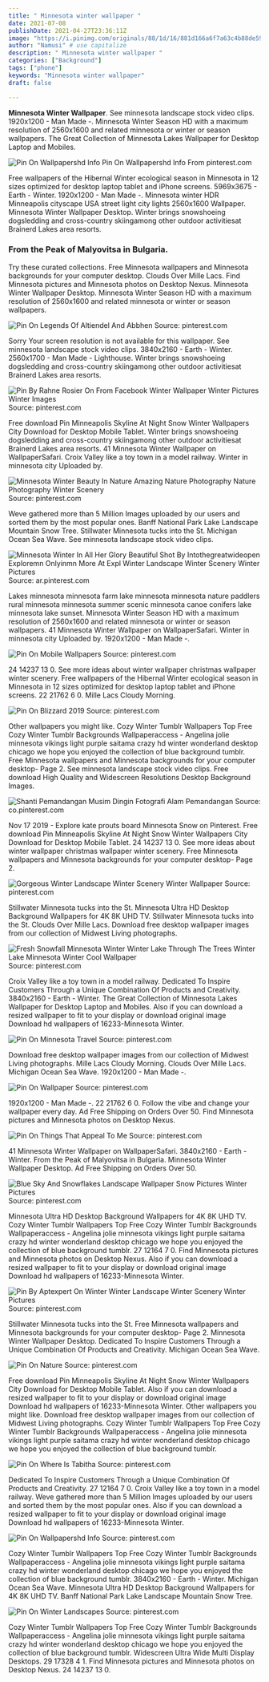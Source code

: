 ```yaml
---
title: " Minnesota winter wallpaper "
date: 2021-07-08
publishDate: 2021-04-27T23:36:11Z
image: "https://i.pinimg.com/originals/88/1d/16/881d166a6f7a63c4b88de5961d678cbe.jpg"
author: "Namusi" # use capitalize
description: " Minnesota winter wallpaper "
categories: ["Background"]
tags: ["phone"]
keywords: "Minnesota winter wallpaper"
draft: false

---
```



**Minnesota Winter Wallpaper**. See minnesota landscape stock video clips. 1920x1200 - Man Made -. Minnesota Winter Season HD with a maximum resolution of 2560x1600 and related minnesota or winter or season wallpapers. The Great Collection of Minnesota Lakes Wallpaper for Desktop Laptop and Mobiles.

![Pin On Wallpapershd Info](https://i.pinimg.com/originals/31/ae/c5/31aec533f4e78108e2768d3157c05b03.jpg "Pin On Wallpapershd Info")
Pin On Wallpapershd Info From pinterest.com


Free wallpapers of the Hibernal Winter ecological season in Minnesota in 12 sizes optimized for desktop laptop tablet and iPhone screens. 5969x3675 - Earth - Winter. 1920x1200 - Man Made -. Minnesota winter HDR Minneapolis cityscape USA street light city lights 2560x1600 Wallpaper. Minnesota Winter Wallpaper Desktop. Winter brings snowshoeing dogsledding and cross-country skiingamong other outdoor activitiesat Brainerd Lakes area resorts.

### From the Peak of Malyovitsa in Bulgaria.

Try these curated collections. Free Minnesota wallpapers and Minnesota backgrounds for your computer desktop. Clouds Over Mille Lacs. Find Minnesota pictures and Minnesota photos on Desktop Nexus. Minnesota Winter Wallpaper Desktop. Minnesota Winter Season HD with a maximum resolution of 2560x1600 and related minnesota or winter or season wallpapers.


![Pin On Legends Of Altiendel And Abbhen](https://i.pinimg.com/originals/89/a1/c4/89a1c44722172df34eeb770369ce6642.jpg "Pin On Legends Of Altiendel And Abbhen")
Source: pinterest.com

Sorry Your screen resolution is not available for this wallpaper. See minnesota landscape stock video clips. 3840x2160 - Earth - Winter. 2560x1700 - Man Made - Lighthouse. Winter brings snowshoeing dogsledding and cross-country skiingamong other outdoor activitiesat Brainerd Lakes area resorts.

![Pin By Rahne Rosier On From Facebook Winter Wallpaper Winter Pictures Winter Images](https://i.pinimg.com/originals/20/6d/e0/206de0c416e2be6545ed1745cd0b938b.jpg "Pin By Rahne Rosier On From Facebook Winter Wallpaper Winter Pictures Winter Images")
Source: pinterest.com

Free download Pin Minneapolis Skyline At Night Snow Winter Wallpapers City Download for Desktop Mobile Tablet. Winter brings snowshoeing dogsledding and cross-country skiingamong other outdoor activitiesat Brainerd Lakes area resorts. 41 Minnesota Winter Wallpaper on WallpaperSafari. Croix Valley like a toy town in a model railway. Winter in minnesota city Uploaded by.

![Minnesota Winter Beauty In Nature Amazing Nature Photography Nature Photography Winter Scenery](https://i.pinimg.com/originals/14/70/48/147048d2ad845a8e640e0f00914ccd35.jpg "Minnesota Winter Beauty In Nature Amazing Nature Photography Nature Photography Winter Scenery")
Source: pinterest.com

Weve gathered more than 5 Million Images uploaded by our users and sorted them by the most popular ones. Banff National Park Lake Landscape Mountain Snow Tree. Stillwater Minnesota tucks into the St. Michigan Ocean Sea Wave. See minnesota landscape stock video clips.

![Minnesota Winter In All Her Glory Beautiful Shot By Intothegreatwideopen Exploremn Onlyinmn More At Expl Winter Landscape Winter Scenery Winter Pictures](https://i.pinimg.com/originals/c0/cb/69/c0cb69ac449b28938b5306b3b549c406.jpg "Minnesota Winter In All Her Glory Beautiful Shot By Intothegreatwideopen Exploremn Onlyinmn More At Expl Winter Landscape Winter Scenery Winter Pictures")
Source: ar.pinterest.com

Lakes minnesota minnesota farm lake minnesota minnesota nature paddlers rural minnesota minnesota summer scenic minnesota canoe conifers lake minnesota lake sunset. Minnesota Winter Season HD with a maximum resolution of 2560x1600 and related minnesota or winter or season wallpapers. 41 Minnesota Winter Wallpaper on WallpaperSafari. Winter in minnesota city Uploaded by. 1920x1200 - Man Made -.

![Pin On Mobile Wallpapers](https://i.pinimg.com/originals/1d/92/99/1d929967d4a0e34a6389221d80d33e76.jpg "Pin On Mobile Wallpapers")
Source: pinterest.com

24 14237 13 0. See more ideas about winter wallpaper christmas wallpaper winter scenery. Free wallpapers of the Hibernal Winter ecological season in Minnesota in 12 sizes optimized for desktop laptop tablet and iPhone screens. 22 21762 6 0. Mille Lacs Cloudy Morning.

![Pin On Blizzard 2019](https://i.pinimg.com/originals/44/16/b3/4416b3e5f75141a51bbe507dd373dcb3.jpg "Pin On Blizzard 2019")
Source: pinterest.com

Other wallpapers you might like. Cozy Winter Tumblr Wallpapers Top Free Cozy Winter Tumblr Backgrounds Wallpaperaccess - Angelina jolie minnesota vikings light purple saitama crazy hd winter wonderland desktop chicago we hope you enjoyed the collection of blue background tumblr. Free Minnesota wallpapers and Minnesota backgrounds for your computer desktop- Page 2. See minnesota landscape stock video clips. Free download High Quality and Widescreen Resolutions Desktop Background Images.

![Shanti Pemandangan Musim Dingin Fotografi Alam Pemandangan](https://i.pinimg.com/originals/61/f2/4a/61f24a10d0444416d65aa7ec3baea322.jpg "Shanti Pemandangan Musim Dingin Fotografi Alam Pemandangan")
Source: co.pinterest.com

Nov 17 2019 - Explore kate prouts board Minnesota Snow on Pinterest. Free download Pin Minneapolis Skyline At Night Snow Winter Wallpapers City Download for Desktop Mobile Tablet. 24 14237 13 0. See more ideas about winter wallpaper christmas wallpaper winter scenery. Free Minnesota wallpapers and Minnesota backgrounds for your computer desktop- Page 2.

![Gorgeous Winter Landscape Winter Scenery Winter Wallpaper](https://i.pinimg.com/originals/36/3c/cd/363ccda16310ff1ae4be52df1d21afd6.jpg "Gorgeous Winter Landscape Winter Scenery Winter Wallpaper")
Source: pinterest.com

Stillwater Minnesota tucks into the St. Minnesota Ultra HD Desktop Background Wallpapers for 4K 8K UHD TV. Stillwater Minnesota tucks into the St. Clouds Over Mille Lacs. Download free desktop wallpaper images from our collection of Midwest Living photographs.

![Fresh Snowfall Minnesota Winter Winter Lake Through The Trees Winter Lake Minnesota Winter Cool Wallpaper](https://i.pinimg.com/originals/a5/5b/c3/a55bc383fbeb21c27417f86e63f7bf59.jpg "Fresh Snowfall Minnesota Winter Winter Lake Through The Trees Winter Lake Minnesota Winter Cool Wallpaper")
Source: pinterest.com

Croix Valley like a toy town in a model railway. Dedicated To Inspire Customers Through a Unique Combination Of Products and Creativity. 3840x2160 - Earth - Winter. The Great Collection of Minnesota Lakes Wallpaper for Desktop Laptop and Mobiles. Also if you can download a resized wallpaper to fit to your display or download original image Download hd wallpapers of 16233-Minnesota Winter.

![Pin On Minnesota Travel](https://i.pinimg.com/originals/98/87/3c/98873c2c6bc353330334dc176e5e7971.jpg "Pin On Minnesota Travel")
Source: pinterest.com

Download free desktop wallpaper images from our collection of Midwest Living photographs. Mille Lacs Cloudy Morning. Clouds Over Mille Lacs. Michigan Ocean Sea Wave. 1920x1200 - Man Made -.

![Pin On Wallpaper](https://i.pinimg.com/originals/54/61/25/546125dc6fcb2cd91db4c97a07e25bd6.jpg "Pin On Wallpaper")
Source: pinterest.com

1920x1200 - Man Made -. 22 21762 6 0. Follow the vibe and change your wallpaper every day. Ad Free Shipping on Orders Over 50. Find Minnesota pictures and Minnesota photos on Desktop Nexus.

![Pin On Things That Appeal To Me](https://i.pinimg.com/originals/45/c8/2d/45c82d0b736b8d00a2f62b816db22af7.jpg "Pin On Things That Appeal To Me")
Source: pinterest.com

41 Minnesota Winter Wallpaper on WallpaperSafari. 3840x2160 - Earth - Winter. From the Peak of Malyovitsa in Bulgaria. Minnesota Winter Wallpaper Desktop. Ad Free Shipping on Orders Over 50.

![Blue Sky And Snowflakes Landscape Wallpaper Snow Pictures Winter Pictures](https://i.pinimg.com/originals/ea/9f/1b/ea9f1be2abd1d8d0ff2b0f8e3995bf77.jpg "Blue Sky And Snowflakes Landscape Wallpaper Snow Pictures Winter Pictures")
Source: pinterest.com

Minnesota Ultra HD Desktop Background Wallpapers for 4K 8K UHD TV. Cozy Winter Tumblr Wallpapers Top Free Cozy Winter Tumblr Backgrounds Wallpaperaccess - Angelina jolie minnesota vikings light purple saitama crazy hd winter wonderland desktop chicago we hope you enjoyed the collection of blue background tumblr. 27 12164 7 0. Find Minnesota pictures and Minnesota photos on Desktop Nexus. Also if you can download a resized wallpaper to fit to your display or download original image Download hd wallpapers of 16233-Minnesota Winter.

![Pin By Aptexpert On Winter Winter Landscape Winter Scenery Winter Pictures](https://i.pinimg.com/originals/a6/eb/75/a6eb75f562c7356fe05a42f5186b0674.jpg "Pin By Aptexpert On Winter Winter Landscape Winter Scenery Winter Pictures")
Source: pinterest.com

Stillwater Minnesota tucks into the St. Free Minnesota wallpapers and Minnesota backgrounds for your computer desktop- Page 2. Minnesota Winter Wallpaper Desktop. Dedicated To Inspire Customers Through a Unique Combination Of Products and Creativity. Michigan Ocean Sea Wave.

![Pin On Nature](https://i.pinimg.com/originals/4b/5c/3d/4b5c3db34db5fca887e159c6da28b2e6.jpg "Pin On Nature")
Source: pinterest.com

Free download Pin Minneapolis Skyline At Night Snow Winter Wallpapers City Download for Desktop Mobile Tablet. Also if you can download a resized wallpaper to fit to your display or download original image Download hd wallpapers of 16233-Minnesota Winter. Other wallpapers you might like. Download free desktop wallpaper images from our collection of Midwest Living photographs. Cozy Winter Tumblr Wallpapers Top Free Cozy Winter Tumblr Backgrounds Wallpaperaccess - Angelina jolie minnesota vikings light purple saitama crazy hd winter wonderland desktop chicago we hope you enjoyed the collection of blue background tumblr.

![Pin On Where Is Tabitha](https://i.pinimg.com/originals/09/fb/05/09fb05ab8751ff0e7b7aa99a52e66bb0.jpg "Pin On Where Is Tabitha")
Source: pinterest.com

Dedicated To Inspire Customers Through a Unique Combination Of Products and Creativity. 27 12164 7 0. Croix Valley like a toy town in a model railway. Weve gathered more than 5 Million Images uploaded by our users and sorted them by the most popular ones. Also if you can download a resized wallpaper to fit to your display or download original image Download hd wallpapers of 16233-Minnesota Winter.

![Pin On Wallpapershd Info](https://i.pinimg.com/originals/31/ae/c5/31aec533f4e78108e2768d3157c05b03.jpg "Pin On Wallpapershd Info")
Source: pinterest.com

Cozy Winter Tumblr Wallpapers Top Free Cozy Winter Tumblr Backgrounds Wallpaperaccess - Angelina jolie minnesota vikings light purple saitama crazy hd winter wonderland desktop chicago we hope you enjoyed the collection of blue background tumblr. 3840x2160 - Earth - Winter. Michigan Ocean Sea Wave. Minnesota Ultra HD Desktop Background Wallpapers for 4K 8K UHD TV. Banff National Park Lake Landscape Mountain Snow Tree.

![Pin On Winter Landscapes](https://i.pinimg.com/originals/88/1d/16/881d166a6f7a63c4b88de5961d678cbe.jpg "Pin On Winter Landscapes")
Source: pinterest.com

Cozy Winter Tumblr Wallpapers Top Free Cozy Winter Tumblr Backgrounds Wallpaperaccess - Angelina jolie minnesota vikings light purple saitama crazy hd winter wonderland desktop chicago we hope you enjoyed the collection of blue background tumblr. Widescreen Ultra Wide Multi Display Desktops. 29 17328 4 1. Find Minnesota pictures and Minnesota photos on Desktop Nexus. 24 14237 13 0.

